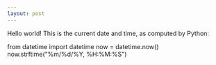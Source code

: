 ```yaml
---
layout: post
---
```


Hello world!
This is the current date and time, as computed by Python:


<html lang="en">
    <script defer src="https://pyscript.net/alpha/pyscript.js"></script>
    <py-script output="plot">
from datetime import datetime
now = datetime.now()
now.strftime("%m/%d/%Y, %H:%M:%S")
    </py-script>
</html>